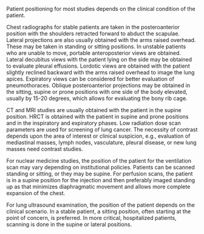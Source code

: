 Patient positioning for most studies depends on the clinical condition of the patient.

Chest radiographs for stable patients are taken in the posteroanterior position with the shoulders retracted forward to abduct the scapulae. Lateral projections are also usually obtained with the arms raised overhead. These may be taken in standing or sitting positions. In unstable patients who are unable to move, portable anteroposterior views are obtained. Lateral decubitus views with the patient lying on the side may be obtained to evaluate pleural effusions. Lordotic views are obtained with the patient slightly reclined backward with the arms raised overhead to image the lung apices. Expiratory views can be considered for better evaluation of pneumothoraces. Oblique posteroanterior projections may be obtained in the sitting, supine or prone positions with one side of the body elevated, usually by 15-20 degrees, which allows for evaluating the bony rib cage.

CT and MRI studies are usually obtained with the patient in the supine position. HRCT is obtained with the patient in supine and prone positions and in the inspiratory and expiratory phases. Low radiation dose scan parameters are used for screening of lung cancer. The necessity of contrast depends upon the area of interest or clinical suspicion, e.g., evaluation of mediastinal masses, lymph nodes, vasculature, pleural disease, or new lung masses need contrast studies.

For nuclear medicine studies, the position of the patient for the ventilation scan may vary depending on institutional policies. Patients can be scanned standing or sitting, or they may be supine. For perfusion scans, the patient is in a supine position for the injection and then preferably imaged standing up as that minimizes diaphragmatic movement and allows more complete expansion of the chest.

For lung ultrasound examination, the position of the patient depends on the clinical scenario. In a stable patient, a sitting position, often starting at the point of concern, is preferred. In more critical, hospitalized patients, scanning is done in the supine or lateral positions.